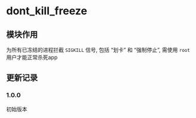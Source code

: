 # dont_kill_freeze
## 模块作用
为所有已冻结的进程拦截 `SIGKILL` 信号, 包括 “划卡” 和 “强制停止”, 需使用 `root` 用户才能正常杀死app

## 更新记录
### 1.0.0
初始版本
